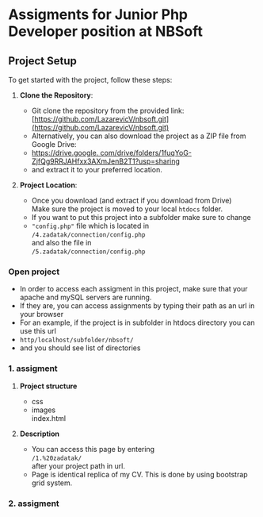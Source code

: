 # Assigments for Junior Php Developer position at NBSoft

## Project Setup

To get started with the project, follow these steps:

1. **Clone the Repository**:
   - Git clone the repository from the provided link: [https://github.com/LazarevicV/nbsoft.git](https://github.com/LazarevicV/nbsoft.git)
   - Alternatively, you can also download the project as a ZIP file from Google Drive:
   - [https://drive.google.
     com/drive/folders/1fuqYoG-ZjfQg9RRJAHfxx3AXmJenB2T1?usp=sharing](https://drive.google.com/drive/folders/1fuqYoG-ZjfQg9RRJAHfxx3AXmJenB2T1?usp=sharing)
   - and extract it to your preferred location.

2. **Project Location**:
   - Once you download (and extract if you download from Drive)<br>Make sure the project is moved to your local 
     `htdocs` 
     folder.
   - If you want to put this project into a subfolder make sure to change 
   - `"config.php"` file which is located in <br> `/4.zadatak/connection/config.php` <br>
   and also the file in <br>
   `/5.zadatak/connection/config.php`

### Open project

- In order to access each assigment in this project, make sure that your apache and mySQL servers are running.
- If they are, you can access assignments by typing their path as an url in your browser
- For an example, if the project is in subfolder in htdocs directory you can use this url
- `http/localhost/subfolder/nbsoft/`
- and you should see list of directories 

### 1. assigment 

1. **Project structure**
    - css
    - images <br>
   index.html

2. **Description**
    - You can access this page by entering<br>`/1.%20zadatak/`<br> after your project path in url.
    - Page is identical replica of my CV. This is done by using bootstrap grid system.

### 2. assigment 